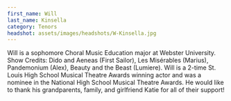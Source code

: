 ```yaml
---
first_name: Will
last_name: Kinsella
category: Tenors
headshot: assets/images/headshots/W-Kinsella.jpg
---
```


Will is a sophomore Choral Music Education major at Webster University. Show Credits: Dido and Aeneas (First Sailor), Les Misérables (Marius), Pandemonium (Alex), Beauty and the Beast (Lumiere). Will is a 2-time St. Louis High School Musical Theatre Awards winning actor and was a nominee in the National High School Musical Theatre Awards. He would like to thank his grandparents, family, and girlfriend Katie for all of their support!
